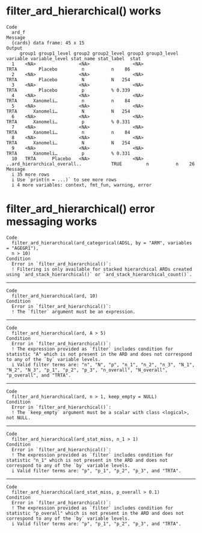 # filter_ard_hierarchical() works

    Code
      ard_f
    Message
      {cards} data frame: 45 x 15
    Output
         group1 group1_level group2 group2_level group3 group3_level                     variable variable_level stat_name stat_label  stat
      1    <NA>                <NA>                <NA>                                      TRTA        Placebo         n          n    86
      2    <NA>                <NA>                <NA>                                      TRTA        Placebo         N          N   254
      3    <NA>                <NA>                <NA>                                      TRTA        Placebo         p          % 0.339
      4    <NA>                <NA>                <NA>                                      TRTA      Xanomeli…         n          n    84
      5    <NA>                <NA>                <NA>                                      TRTA      Xanomeli…         N          N   254
      6    <NA>                <NA>                <NA>                                      TRTA      Xanomeli…         p          % 0.331
      7    <NA>                <NA>                <NA>                                      TRTA      Xanomeli…         n          n    84
      8    <NA>                <NA>                <NA>                                      TRTA      Xanomeli…         N          N   254
      9    <NA>                <NA>                <NA>                                      TRTA      Xanomeli…         p          % 0.331
      10   TRTA      Placebo   <NA>                <NA>              ..ard_hierarchical_overall..           TRUE         n          n    26
    Message
      i 35 more rows
      i Use `print(n = ...)` to see more rows
      i 4 more variables: context, fmt_fun, warning, error

# filter_ard_hierarchical() error messaging works

    Code
      filter_ard_hierarchical(ard_categorical(ADSL, by = "ARM", variables = "AGEGR1"),
      n > 10)
    Condition
      Error in `filter_ard_hierarchical()`:
      ! Filtering is only available for stacked hierarchical ARDs created using `ard_stack_hierarchical()` or `ard_stack_hierarchical_count()`.

---

    Code
      filter_ard_hierarchical(ard, 10)
    Condition
      Error in `filter_ard_hierarchical()`:
      ! The `filter` argument must be an expression.

---

    Code
      filter_ard_hierarchical(ard, A > 5)
    Condition
      Error in `filter_ard_hierarchical()`:
      ! The expression provided as `filter` includes condition for statistic "A" which is not present in the ARD and does not correspond to any of the `by` variable levels.
      i Valid filter terms are: "n", "N", "p", "n_1", "n_2", "n_3", "N_1", "N_2", "N_3", "p_1", "p_2", "p_3", "n_overall", "N_overall", "p_overall", and "TRTA".

---

    Code
      filter_ard_hierarchical(ard, n > 1, keep_empty = NULL)
    Condition
      Error in `filter_ard_hierarchical()`:
      ! The `keep_empty` argument must be a scalar with class <logical>, not NULL.

---

    Code
      filter_ard_hierarchical(ard_stat_miss, n_1 > 1)
    Condition
      Error in `filter_ard_hierarchical()`:
      ! The expression provided as `filter` includes condition for statistic "n_1" which is not present in the ARD and does not correspond to any of the `by` variable levels.
      i Valid filter terms are: "p", "p_1", "p_2", "p_3", and "TRTA".

---

    Code
      filter_ard_hierarchical(ard_stat_miss, p_overall > 0.1)
    Condition
      Error in `filter_ard_hierarchical()`:
      ! The expression provided as `filter` includes condition for statistic "p_overall" which is not present in the ARD and does not correspond to any of the `by` variable levels.
      i Valid filter terms are: "p", "p_1", "p_2", "p_3", and "TRTA".

